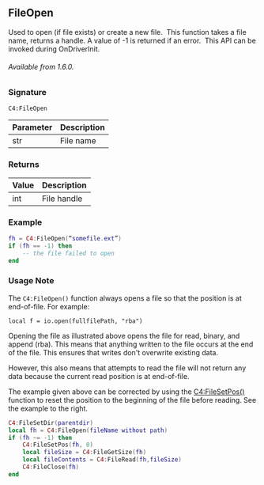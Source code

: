 ## FileOpen

Used to open (if file exists) or create a new file.  This function takes a file name, returns a handle. A value
of -1 is returned if an error.  This API can be invoked during OnDriverInit.

###### Available from 1.6.0.


### Signature

`C4:FileOpen` 


| Parameter | Description |
| --- | --- |
| str | File name |


### Returns

| Value | Description |
| --- | --- |
| int | File handle |


### Example


```lua
fh = C4:FileOpen(“somefile.ext”)
if (fh == -1) then
	-- the file failed to open
end
```


### Usage Note

The `C4:FileOpen()` function always opens a file so that the position is at end-of-file. For example: 

`local f = io.open(fullfilePath, "rba")`

Opening the file as illustrated above opens the file for read, binary, and append (rba). This means that anything written to the file occurs at the end of the file. This ensures that writes don't overwrite existing data. 

However, this also means that attempts to read the file will not return any data because the current read position is at end-of-file. 

The example given above can be corrected by using the [C4:FileSetPos()][1] function to reset the position to the beginning of the file before reading. See the example to the right.

```lua
C4:FileSetDir(parentdir)
local fh = C4:FileOpen(fileName without path)
if (fh ~= -1) then
    C4:FileSetPos(fh, 0)
    local fileSize = C4:FileGetSize(fh)
    local fileContents = C4:FileRead(fh,fileSize)
    C4:FileClose(fh)
end
```

[1]:	https://control4.github.io/docs-driverworks-api/#filesetpos